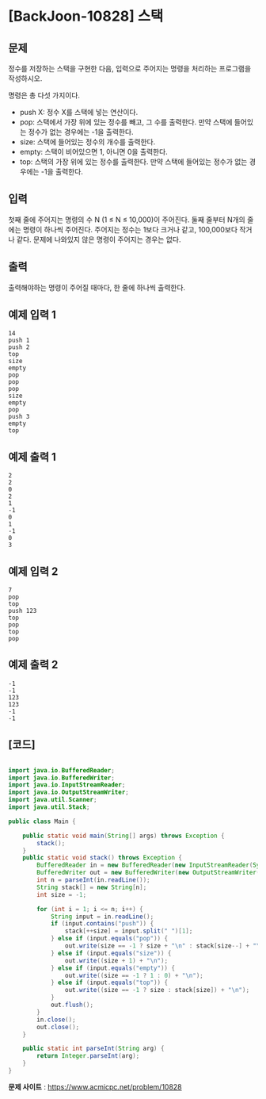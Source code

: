 

# [BackJoon-10828] 스택


## 문제

정수를 저장하는 스택을 구현한 다음, 입력으로 주어지는 명령을 처리하는 프로그램을 작성하시오.

명령은 총 다섯 가지이다.

- push X: 정수 X를 스택에 넣는 연산이다.
- pop: 스택에서 가장 위에 있는 정수를 빼고, 그 수를 출력한다. 만약 스택에 들어있는 정수가 없는 경우에는 -1을 출력한다.
- size: 스택에 들어있는 정수의 개수를 출력한다.
- empty: 스택이 비어있으면 1, 아니면 0을 출력한다.
- top: 스택의 가장 위에 있는 정수를 출력한다. 만약 스택에 들어있는 정수가 없는 경우에는 -1을 출력한다.

## 입력

첫째 줄에 주어지는 명령의 수 N (1 ≤ N ≤ 10,000)이 주어진다. 둘째 줄부터 N개의 줄에는 명령이 하나씩 주어진다. 주어지는 정수는 1보다 크거나 같고, 100,000보다 작거나 같다. 문제에 나와있지 않은 명령이 주어지는 경우는 없다.

## 출력

출력해야하는 명령이 주어질 때마다, 한 줄에 하나씩 출력한다.

## 예제 입력 1
 
~~~
14  
push 1  
push 2  
top  
size  
empty  
pop  
pop  
pop  
size  
empty  
pop  
push 3  
empty  
top  
~~~

## 예제 출력 1 

~~~
2
2
0
2
1
-1
0
1
-1
0
3
~~~

## 예제 입력 2 

~~~
7
pop
top
push 123
top
pop
top
pop
~~~

## 예제 출력 2 

~~~
-1
-1
123
123
-1
-1
~~~


## [코드]
```java

import java.io.BufferedReader;
import java.io.BufferedWriter;
import java.io.InputStreamReader;
import java.io.OutputStreamWriter;
import java.util.Scanner;
import java.util.Stack;

public class Main {

    public static void main(String[] args) throws Exception {
        stack();
    }
    public static void stack() throws Exception {
        BufferedReader in = new BufferedReader(new InputStreamReader(System.in));
        BufferedWriter out = new BufferedWriter(new OutputStreamWriter(System.out));
        int n = parseInt(in.readLine());
        String stack[] = new String[n];
        int size = -1;

        for (int i = 1; i <= n; i++) {
            String input = in.readLine();
            if (input.contains("push")) {
                stack[++size] = input.split(" ")[1];
            } else if (input.equals("pop")) {
                out.write(size == -1 ? size + "\n" : stack[size--] + "\n");
            } else if (input.equals("size")) {
                out.write((size + 1) + "\n");
            } else if (input.equals("empty")) {
                out.write((size == -1 ? 1 : 0) + "\n");
            } else if (input.equals("top")) {
                out.write((size == -1 ? size : stack[size]) + "\n");
            }
            out.flush();
        }
        in.close();
        out.close();
    }

    public static int parseInt(String arg) {
        return Integer.parseInt(arg);
    }
}

```

**문제 사이트** : https://www.acmicpc.net/problem/10828